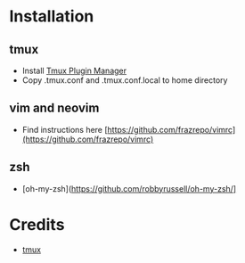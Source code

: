 # Installation
## tmux
* Install [Tmux Plugin Manager](https://github.com/tmux-plugins/tpm)
* Copy .tmux.conf and .tmux.conf.local to home directory
## vim and neovim
* Find instructions here [https://github.com/frazrepo/vimrc](https://github.com/frazrepo/vimrc)
## zsh
* [oh-my-zsh](https://github.com/robbyrussell/oh-my-zsh/]

# Credits
* [tmux](https://github.com/gpakosz/.tmux)
